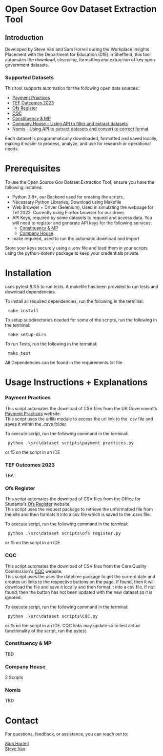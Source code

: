 # Open Source Gov Dataset Extraction Tool

## Introduction 
Developed by Steve Van and Sam Horrell during the Workplace Insights Placement with the Department for Education (DfE) in Sheffield, this tool automates the download, cleansing, formatting and extraction of key open government datasets.

### Supported Datasets
This tool supports automation for the following open data sources:
- [Payment Practices](https://check-payment-practices.service.gov.uk/export/)
- [TEF Outcomes 2023](https://tef2023.officeforstudents.org.uk/)
- [Ofs Register](https://www.officeforstudents.org.uk/for-providers/regulatory-resources/the-ofs-register/#/)
- [CQC](https://www.cqc.org.uk/about-us/transparency/using-cqc-data)
- [Constituency & MP](https://developer.parliament.uk/)
- [Company House - Using API to filter and extract datasets](https://developer.company-information.service.gov.uk/overview)
- [Nomis - Using API to extract datasets and convert to correct format](https://www.nomisweb.co.uk/api/v01/help)

Each dataset is programmatically downloaded, formatted and saved locally, making it easier to process, analyze, and use for research or operational needs.

# Prerequisites
To use the Open Source Gov Dataset Extraction Tool, ensure you have the following installed:
- Python 3.8+, our Backend used for creating the scripts.
- Necessary Python Libraries, Download using Makefile
- Web Browser + Driver (Selenium), Used in simulating the webpage for Tef 2023. Currently using Firefox browser for our driver.
- API Keys, required by some datasets to request and access data. You will need to register and generate API keys for the following services:
    - [Constituency & MP](https://developer.parliament.uk/)
    - [Company House](https://developer.company-information.service.gov.uk/overview)
- make required, used to run the automatic download and import
  
 Store your keys securely using a .env file and load them in your scripts using the python-dotenv package to keep your credentials private.

# Installation 
uses pytest 8.3.5 to run tests.
A makefile has been provided to run tests and download dependencies. <br/>

To install all required dependencies, run the following in the terminal:
<pre> make install </pre>

To setup subdirectories needed for some of the scripts, run the following in the terminal:
<pre> make setup-dirs </pre>

To run Tests, run the following in the terminal:
<pre> make test </pre>

All Dependencies can be found in the requirements.txt file



<Talk about Makefile and downloads here>

# Usage Instructions + Explanations
 ### Payment Practices
 This script automates the download of CSV files from the UK Government's [Payment Practices](https://check-payment-practices.service.gov.uk/export/) website. <br/>
 This script uses the urllib module to access the url link to the .csv file and saves it within the .csvs folder.

 To execute script, run the following command in the terminal:
  <pre> python .\src\dataset_scripts\payment_practices.py </pre>
 or f5 on the script in an IDE

 ### TEF Outcomes 2023
  TBA

### Ofs Register 
This script automates the download of CSV files from the Office for Students's [Ofs Register](https://www.officeforstudents.org.uk/for-providers/regulatory-resources/the-ofs-register/#/) website. <br/>
This script uses the request package to retrieve the unformatted file from the site and then formats it into a csv file which is saved to the .csvs file.

 To execute script, run the following command in the terminal:
  <pre> python .\src\dataset_scripts\ofs_register.py </pre>
 or f5 on the script in an IDE

 ### CQC 
 This script automates the download of CSV files from the Care Quality Commission's [CQC](https://www.cqc.org.uk/about-us/transparency/using-cqc-data) website. <br/>
 This script uses the uses the datetime package to get the current date and creates url links to the respective buttons on the page. If found, then it will download the 
 file and save it locally and then format it into a csv file. If not found, then the button has not been updated with the new dataset so it is ignored.

 To execute script, run the following command in the terminal:
   <pre> python .\src\dataset_scripts\CQC.py </pre>
 or f5 on the script in an IDE. CQC links may update so to test actual functionality of the script, run the pytest.

 ### Constituency & MP 
 TBD

 ### Company House 
 2 Scripts 

 ### Nomis 
 TBD

 # Contact 
 For questions, feedback, or assistance, you can reach out to:

[Sam Horrell](https://github.com/shorrell1) <br/>
[Steve Van](https://github.com/STVN-afk)

 


 


 



